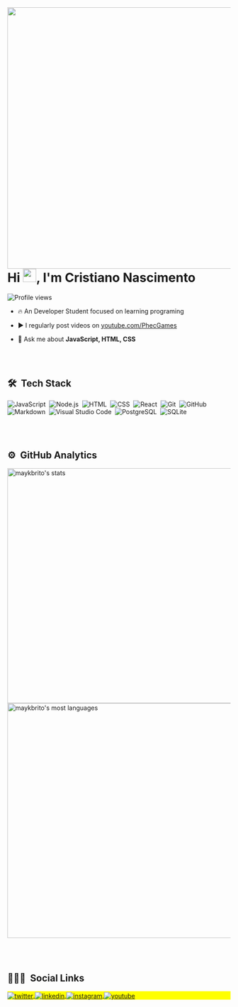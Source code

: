 <img align="right" height="590em" src="https://raw.githubusercontent.com/gist/Cristianofnascimento/9da8631775da410fa459fbfe5ac3099a/raw/9b85d98a166807d83de2c609893bcd6ecec925b0/githubcard.svg"/>
<h1 align="left">Hi <img src="https://raw.githubusercontent.com/kaueMarques/kaueMarques/master/hi.gif" width="30px">, I'm Cristiano Nascimento</h1>
<p align="left"> <img src="https://komarev.com/ghpvc/?username=Cristianofnascimento&color=yellow" alt="Profile views" /> </p>

- 🔥 An Developer Student focused on learning programing

- ▶️ I regularly post videos on [youtube.com/PhecGames](https://youtube.com/maykbrito)

- 💬 Ask me about **JavaScript, HTML, CSS**


<br><br>

## 🛠 &nbsp;Tech Stack

![JavaScript](https://img.shields.io/badge/-JavaScript-05122A?style=flat&logo=javascript)&nbsp;
![Node.js](https://img.shields.io/badge/-Node.js-05122A?style=flat&logo=node.js)&nbsp;
![HTML](https://img.shields.io/badge/-HTML-05122A?style=flat&logo=HTML5)&nbsp;
![CSS](https://img.shields.io/badge/-CSS-05122A?style=flat&logo=CSS3&logoColor=1572B6)&nbsp;
![React](https://img.shields.io/badge/-React-05122A?style=flat&logo=react)&nbsp;
![Git](https://img.shields.io/badge/-Git-05122A?style=flat&logo=git)&nbsp;
![GitHub](https://img.shields.io/badge/-GitHub-05122A?style=flat&logo=github)&nbsp;
![Markdown](https://img.shields.io/badge/-Markdown-05122A?style=flat&logo=markdown)&nbsp;
![Visual Studio Code](https://img.shields.io/badge/-Visual%20Studio%20Code-05122A?style=flat&logo=visual-studio-code&logoColor=007ACC)&nbsp;
![PostgreSQL](https://img.shields.io/badge/-PostgreSQL-05122A?style=flat&logo=postgresql)&nbsp;
![SQLite](https://img.shields.io/badge/-SQLite-05122A?style=flat&logo=sqlite)&nbsp;

<br><br>

## ⚙️ &nbsp;GitHub Analytics

<p align="left">
<img width="530em" src="https://github-readme-stats.vercel.app/api?username=Cristianofnascimento&show_icons=true&theme=vision-friendly-dark" alt="maykbrito's stats"/>
<img width="530em" src="https://github-readme-stats.vercel.app/api/top-langs/?username=Cristianofnascimento&layout=compact&theme=vision-friendly-dark" alt="maykbrito's most languages"/>
</p>

<br><br>

## 👨🏽‍🦲 &nbsp;Social Links

<p align="left" style="background:yellow">

<a href="https://www.facebook.com/cristiano.franciscodonascimento.9" target="_blank">
  <img align="center" src="https://img.shields.io/badge/-cristiano-05122A?style=flat&logo=facebook" alt="twitter"/>  
</a>
<a href="https://www.linkedin.com/in/cristiano-francisco-do-nascimento-950035222" target="_blank">
  <img align="center" src="https://img.shields.io/badge/-cristiano-05122A?style=flat&logo=linkedin" alt="linkedin"/>
</a>
<a href="https://www.instagram.com/cristiano_lsq" target="_blank">
 <img align="center" src="https://img.shields.io/badge/-cristiano-05122A?style=flat&logo=instagram" alt="instagram"/>
</a>
<a href="https://www.youtube.com/channel/UCY-yLp6i1XQnXBpfBQh7BRQ" target="_blank">
 <img align="center" src="https://img.shields.io/badge/-cristiano-05122A?style=flat&logo=youtube" alt="youtube"/>
</a>
</p>

<!--
**maykbrito/maykbrito** is a ✨ _special_ ✨ repository because its `README.md` (this file) appears on your GitHub profile.
Here are some ideas to get you started:
- 🔭 I’m currently working on ...
- 🌱 I’m currently learning ...
- 👯 I’m looking to collaborate on ...
- 🤔 I’m looking for help with ...
- 💬 Ask me about ...
- 📫 How to reach me: ...
- 😄 Pronouns: ...
- ⚡ Fun fact: ...
-->
